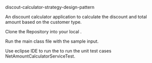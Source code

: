 discout-calculator-strategy-design-pattern

An discount calculator application to calculate the discount and total amount based on the customer type.

Clone the Repository into your local .

Run the main class file with the sample input.

Use eclipse IDE to run the to run the unit test cases NetAmountCalculatorServiceTest.